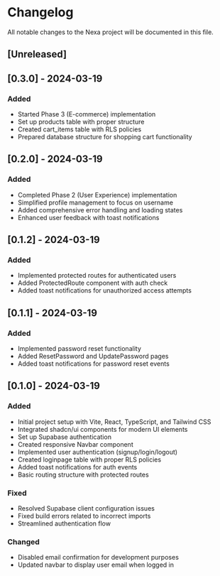 # Changelog

All notable changes to the Nexa project will be documented in this file.

## [Unreleased]

## [0.3.0] - 2024-03-19
### Added
- Started Phase 3 (E-commerce) implementation
- Set up products table with proper structure
- Created cart_items table with RLS policies
- Prepared database structure for shopping cart functionality

## [0.2.0] - 2024-03-19
### Added
- Completed Phase 2 (User Experience) implementation
- Simplified profile management to focus on username
- Added comprehensive error handling and loading states
- Enhanced user feedback with toast notifications

## [0.1.2] - 2024-03-19
### Added
- Implemented protected routes for authenticated users
- Added ProtectedRoute component with auth check
- Added toast notifications for unauthorized access attempts

## [0.1.1] - 2024-03-19
### Added
- Implemented password reset functionality
- Added ResetPassword and UpdatePassword pages
- Added toast notifications for password reset events

## [0.1.0] - 2024-03-19
### Added
- Initial project setup with Vite, React, TypeScript, and Tailwind CSS
- Integrated shadcn/ui components for modern UI elements
- Set up Supabase authentication
- Created responsive Navbar component
- Implemented user authentication (signup/login/logout)
- Created loginpage table with proper RLS policies
- Added toast notifications for auth events
- Basic routing structure with protected routes

### Fixed
- Resolved Supabase client configuration issues
- Fixed build errors related to incorrect imports
- Streamlined authentication flow

### Changed
- Disabled email confirmation for development purposes
- Updated navbar to display user email when logged in